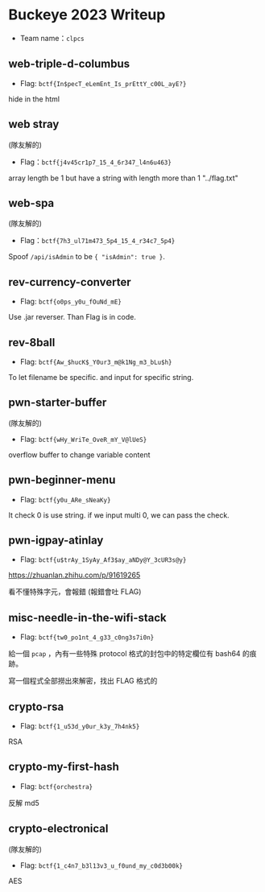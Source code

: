 # Buckeye 2023 Writeup

- Team name：`clpcs`
## web-triple-d-columbus
- Flag: `bctf{In$pecT_eLemEnt_Is_prEttY_c00L_ayE?}`

hide in the html

## web stray
(隊友解的)

- Flag：`bctf{j4v45cr1p7_15_4_6r347_l4n6u463}`

array length be 1 but have a string with length more than 1 "../flag.txt"

## web-spa

(隊友解的)

- Flag：`bctf{7h3_ul71m473_5p4_15_4_r34c7_5p4}`

Spoof `/api/isAdmin` to be `{ "isAdmin": true }`.

## rev-currency-converter

- Flag: `bctf{o0ps_y0u_fOuNd_mE}`

Use .jar reverser. Than Flag is in code.

## rev-8ball
- Flag: `bctf{Aw_$hucK$_Y0ur3_m@k1Ng_m3_bLu$h}`

To let filename be specific. and input for specific string.

## pwn-starter-buffer
(隊友解的)
- Flag: `bctf{wHy_WriTe_OveR_mY_V@lUeS}`

overflow buffer to change variable content

## pwn-beginner-menu
- Flag: `bctf{y0u_ARe_sNeaKy}`

It check 0 is use string. if we input multi 0, we can pass the check.

## pwn-igpay-atinlay

- Flag: `bctf{u$trAy_1SyAy_Af3$ay_aNDy@Y_3cUR3s@y}`

https://zhuanlan.zhihu.com/p/91619265

看不懂特殊字元，會報錯 (報錯會吐 FLAG)

## misc-needle-in-the-wifi-stack
- Flag: `bctf{tw0_po1nt_4_g33_c0ng3s7i0n}`

給一個 `pcap` ，內有一些特殊 protocol 格式的封包中的特定欄位有 bash64 的痕跡。

寫一個程式全部撈出來解密，找出 FLAG 格式的

## crypto-rsa
- Flag: `bctf{1_u53d_y0ur_k3y_7h4nk5}`

RSA

## crypto-my-first-hash
- Flag: `bctf{orchestra}`

反解 md5

## crypto-electronical

(隊友解的)

- Flag: `bctf{1_c4n7_b3l13v3_u_f0und_my_c0d3b00k}`

AES
